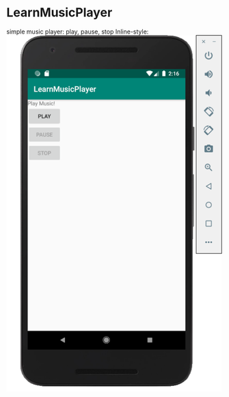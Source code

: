 # LearnMusicPlayer
simple music player: play, pause, stop
Inline-style: 
![alt text](https://raw.githubusercontent.com/ydxb7/LearnMusicPlayer/master/image/app_appereance.png "Logo Title Text 1")

